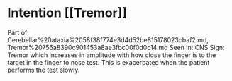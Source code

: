 # Intention [[Tremor]]

Part of: Cerebellar%20ataxia%2058f38f774e3d4d52be815178023cbaf2.md, Tremor%20756a8390c901453a8ae3fbc00f0d0c14.md
Seen in: CNS
Sign: Tremor which increases in amplitude with how close the finger is to the target in the finger to nose test. This is exacerbated when the patient performs the test slowly.
